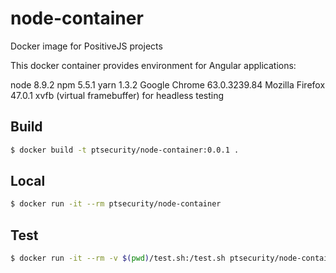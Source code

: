 # node-container
Docker image for PositiveJS projects

This docker container provides environment for Angular applications:

node 8.9.2
npm 5.5.1
yarn 1.3.2
Google Chrome 63.0.3239.84
Mozilla Firefox 47.0.1
xvfb (virtual framebuffer) for headless testing

## Build

```sh
$ docker build -t ptsecurity/node-container:0.0.1 .
```

## Local

```sh
$ docker run -it --rm ptsecurity/node-container
```

## Test
```sh
$ docker run -it --rm -v $(pwd)/test.sh:/test.sh ptsecurity/node-container:0.0.1 /test.sh
```
